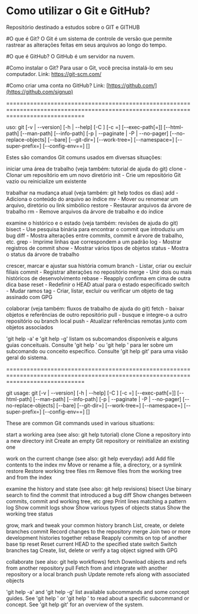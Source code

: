 # Como utilizar o Git e GitHub?
Repositório destinado a estudos sobre o GIT e GITHUB

#O que é Git?
O Git é um sistema de controle de versão que permite rastrear as alterações feitas em seus arquivos ao longo do tempo.

#O que é GitHub?
O GitHub é um servidor na nuvem.

#Como instalar o Git?
Para usar o Git, você precisa instalá-lo em seu computador.
Link: https://git-scm.com/

#Como criar uma conta no GitHub?
Link: [https://github.com/](https://github.com/signup)




===================================================================================================================================

uso: git [-v | --version] [-h | --help] [-C <path>] [-c <name>=<value>]
           [--exec-path[=<path>]] [--html-path] [--man-path] [--info-path]
           [-p | --paginate | -P | --no-pager] [--no-replace-objects] [--bare]
           [--git-dir=<path>] [--work-tree=<path>] [--namespace=<name>]
           [--super-prefix=<path>] [--config-env=<name>=<envvar>]
           <command> [<args>]

Estes são comandos Git comuns usados ​​em diversas situações:

iniciar uma área de trabalho (veja também: tutorial de ajuda do git)
   clone     - Clonar um repositório em um novo diretório
   init      - Crie um repositório Git vazio ou reinicialize um existente

trabalhar na mudança atual (veja também: git help todos os dias)
   add       - Adiciona o conteúdo do arquivo ao índice
   mv        - Mover ou renomear um arquivo, diretório ou link simbólico
   restore   - Restaurar arquivos da árvore de trabalho
   rm        - Remove arquivos da árvore de trabalho e do índice

examine o histórico e o estado (veja também: revisões de ajuda do git)
   bisect    - Use pesquisa binária para encontrar o commit que introduziu um bug
   diff      - Mostra alterações entre commits, commit e árvore de trabalho, etc.
   grep      - Imprime linhas que correspondem a um padrão
   log       - Mostrar registros de commit
   show      - Mostrar vários tipos de objetos
   status    - Mostra o status da árvore de trabalho

crescer, marcar e ajustar sua história comum
   branch    - Listar, criar ou excluir filiais
   commit    - Registrar alterações no repositório
   merge     - Unir dois ou mais históricos de desenvolvimento
   rebase    - Reapply confirma em cima de outra dica base
   reset     - Redefinir o HEAD atual para o estado especificado
   switch    - Mudar ramos
   tag       - Criar, listar, excluir ou verificar um objeto de tag assinado com GPG

colaborar (veja também: fluxos de trabalho de ajuda do git)
   fetch     - baixar objetos e referências de outro repositório
   pull      - busque e integre-o a outro repositório ou branch local
   push      - Atualizar referências remotas junto com objetos associados

'git help -a' e 'git help -g' listam os subcomandos disponíveis e alguns
guias conceituais. Consulte 'git help <comando>' ou 'git help <conceito>'
para ler sobre um subcomando ou conceito específico.
Consulte 'git help git' para uma visão geral do sistema.

===================================================================================================================================

git
usage: git [-v | --version] [-h | --help] [-C <path>] [-c <name>=<value>]
           [--exec-path[=<path>]] [--html-path] [--man-path] [--info-path]
           [-p | --paginate | -P | --no-pager] [--no-replace-objects] [--bare]
           [--git-dir=<path>] [--work-tree=<path>] [--namespace=<name>]
           [--super-prefix=<path>] [--config-env=<name>=<envvar>]
           <command> [<args>]

These are common Git commands used in various situations:

start a working area (see also: git help tutorial)
   clone     Clone a repository into a new directory
   init      Create an empty Git repository or reinitialize an existing one

work on the current change (see also: git help everyday)
   add       Add file contents to the index
   mv        Move or rename a file, a directory, or a symlink
   restore   Restore working tree files
   rm        Remove files from the working tree and from the index

examine the history and state (see also: git help revisions)
   bisect    Use binary search to find the commit that introduced a bug
   diff      Show changes between commits, commit and working tree, etc
   grep      Print lines matching a pattern
   log       Show commit logs
   show      Show various types of objects
   status    Show the working tree status

grow, mark and tweak your common history
   branch    List, create, or delete branches
   commit    Record changes to the repository
   merge     Join two or more development histories together
   rebase    Reapply commits on top of another base tip
   reset     Reset current HEAD to the specified state
   switch    Switch branches
   tag       Create, list, delete or verify a tag object signed with GPG

collaborate (see also: git help workflows)
   fetch     Download objects and refs from another repository
   pull      Fetch from and integrate with another repository or a local branch
   push      Update remote refs along with associated objects

'git help -a' and 'git help -g' list available subcommands and some
concept guides. See 'git help <command>' or 'git help <concept>'
to read about a specific subcommand or concept.
See 'git help git' for an overview of the system.
